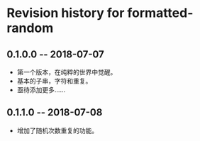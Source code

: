 # Revision history for formatted-random

## 0.1.0.0  -- 2018-07-07

* 第一个版本，在纯粹的世界中觉醒。
* 基本的子串，字符和重复。
* 亟待添加更多……

## 0.1.1.0  -- 2018-07-08

* 增加了随机次数重复的功能。  